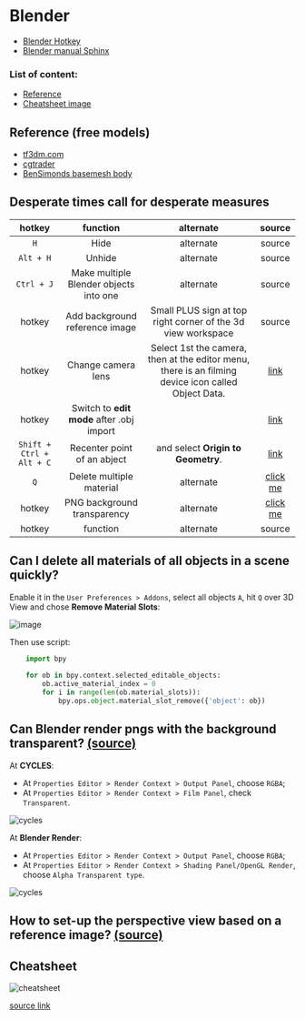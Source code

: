 # Blender

* [Blender Hotkey](http://wiki.blender.org/index.php/Doc:2.4/Reference/Hotkeys/All)
* [Blender manual Sphinx](https://www.blender.org/manual/contents.html)

### List of content:

* [Reference](#reference)
* [Cheatsheet image](#cheatsheet)

## <a name="reference"></a> Reference (free models)

* [tf3dm.com](http://tf3dm.com/)
* [cgtrader](http://www.cgtrader.com/)
* [BenSimonds basemesh body](http://bensimonds.com/2011/07/31/basemeshes/)

## Desperate times call for desperate measures

| hotkey | function | alternate | source |
|:------:|:--------:|:---------:|:------:|
|``H`` | Hide | alternate | source |
|``Alt + H`` | Unhide | alternate | source |
|``Ctrl + J`` | Make multiple Blender objects into one        | alternate | source |
| hotkey | Add background reference image                | Small PLUS sign at top right corner of the 3d view workspace | source |
| hotkey | Change camera lens                            | Select 1st the camera, then at the editor menu, there is an filming device icon called Object Data. | [link](http://wiki.blender.org/index.php/Doc:2.4/Manual/Render/Camera/Depth_Of_Field)|
| hotkey | Switch to **edit mode** after .obj import | | [link](http://blenderartists.org/forum/showthread.php?127550-newbie-can-t-switch-to-edit-mode-after-obj-import)
|``Shift + Ctrl + Alt + C``| Recenter point of an abject | and select **Origin to Geometry**. | [link](http://blender.stackexchange.com/questions/14294/how-to-recenter-an-objects-origin) |
| ``Q`` | Delete multiple material | alternate | [click me](#deletemat) |
| hotkey | PNG background transparency | alternate | [click me](#pngalpha) |
| hotkey | function | alternate | source |

## <a name="deletemat"></a> Can I delete all materials of all objects in a scene quickly?

Enable it in the ``User Preferences > Addons``, select all objects ``A``, hit ``Q`` over 3D View and chose **Remove Material Slots**:

![image](http://i.stack.imgur.com/MgkJ2.png)

Then use script:

```python
    import bpy
    
    for ob in bpy.context.selected_editable_objects:
        ob.active_material_index = 0
        for i in range(len(ob.material_slots)):
            bpy.ops.object.material_slot_remove({'object': ob})
```

## <a name="pngalpha"></a> Can Blender render pngs with the background transparent? [(source)](http://blender.stackexchange.com/questions/1303/can-blender-render-pngs-with-the-background-transparent)

At **CYCLES**:

* At ``Properties Editor > Render Context > Output Panel``, choose ``RGBA``;
* At ``Properties Editor > Render Context > Film Panel``, check ``Transparent``.

![cycles](http://i.stack.imgur.com/pi6Kw.png)

At **Blender Render**:

* At ``Properties Editor > Render Context > Output Panel``, choose ``RGBA``;
* At ``Properties Editor > Render Context > Shading Panel/OpenGL Render``, choose ``Alpha Transparent type``.

![cycles](http://i.stack.imgur.com/4LRZk.png)

## <a name="perspectiveImage"></a> How to set-up the perspective view based on a reference image? [(source)](http://blender.stackexchange.com/questions/9328/how-to-set-up-the-perspective-view-based-on-a-reference-image)


## <a name="cheatsheet"></a>Cheatsheet

![cheatsheet](http://www.giudansky.com/images/downloads/blender/blender3d-shortcuts-infographic.png)

[source link](http://blenderartists.org/forum/showthread.php?353472-Blender-key-map-infographic-poster)

